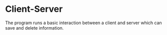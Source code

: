# Client-Server
The program runs a basic interaction between a client and server which can save and delete information.
